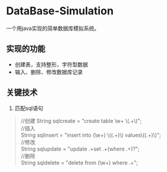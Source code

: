 # DataBase-Simulation
一个用java实现的简单数据库模拟系统。

## 实现的功能
* 创建表，支持整形，字符型数据
* 输入、删除、修改数据库记录

## 关键技术
1. 匹配sql语句
>   //创建
    String sqlcreate = "create table \\w+ \\(.+\\)";<br>
    //插入<br>
    String sqlinsert = "insert into (\\w+) \\((.+)\\) values\\((.+)\\)";<br>
    //修改<br>
    String sqlupdate = "update .+set .+(where .+)?";<br>
    //删除<br>
    String sqldelete = "delete from (\\w+) where .+";<br>
